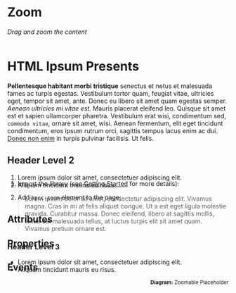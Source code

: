# Zoom

_Drag and zoom the content_

<ClientOnly>
  <div style="height:300px;display:flex;flex-direction:column;background-color:var(--c-divider)">
    <hpcc-zoom width="100%" height="100%" style="flex: 1 0 auto;">
      <h1>HTML Ipsum Presents</h1>
      <p><strong>Pellentesque habitant morbi tristique</strong> senectus et netus et malesuada fames ac turpis egestas. Vestibulum tortor quam, feugiat vitae, ultricies eget, tempor sit amet, ante. Donec eu libero sit amet quam egestas semper. <em>Aenean ultricies mi vitae est.</em> Mauris placerat eleifend leo. Quisque sit amet est et sapien ullamcorper pharetra. Vestibulum erat wisi, condimentum sed, <code>commodo vitae</code>, ornare sit amet, wisi. Aenean fermentum, elit eget tincidunt condimentum, eros ipsum rutrum orci, sagittis tempus lacus enim ac dui. <a href="#">Donec non enim</a> in turpis pulvinar facilisis. Ut felis.</p>
      <h2>Header Level 2</h2>
      <ol>
      <li>Lorem ipsum dolor sit amet, consectetuer adipiscing elit.</li>
      <li>Aliquam tincidunt mauris eu risus.</li>
      </ol>
      <blockquote><p>Lorem ipsum dolor sit amet, consectetur adipiscing elit. Vivamus magna. Cras in mi at felis aliquet congue. Ut a est eget ligula molestie gravida. Curabitur massa. Donec eleifend, libero at sagittis mollis, tellus est malesuada tellus, at luctus turpis elit sit amet quam. Vivamus pretium ornare est.</p></blockquote>
      <h3>Header Level 3</h3>
      <ul>
        <li>Lorem ipsum dolor sit amet, consectetuer adipiscing elit.</li>
        <li>Aliquam tincidunt mauris eu risus.</li>
      </ul>
    </hpcc-zoom>
    <sub style="flex: 0 0 auto;text-align:right"><b>Diagram:</b>  Zoomable Placeholder</sub>
  </div>
</ClientOnly>

1. Import the library (see [Getting Started](../guide/getting-started.md) for more details):

2. Add `hpcc-zoom` element to the page:

## Attributes
  
## Properties
  
## Events
  
<script>
export default {
  mounted() {
    // import('../../src');
  }
}
</script>
